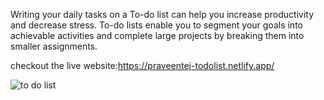 Writing your daily tasks on a To-do  list can help you increase productivity and decrease stress. 
To-do lists enable you to segment your goals into achievable activities and complete large projects by breaking them into smaller assignments.


checkout the live website:https://praveentej-todolist.netlify.app/

![to do list](https://user-images.githubusercontent.com/108740344/199863968-88048cf2-0c9a-4b58-bc9e-7f9fa18c8539.png)
